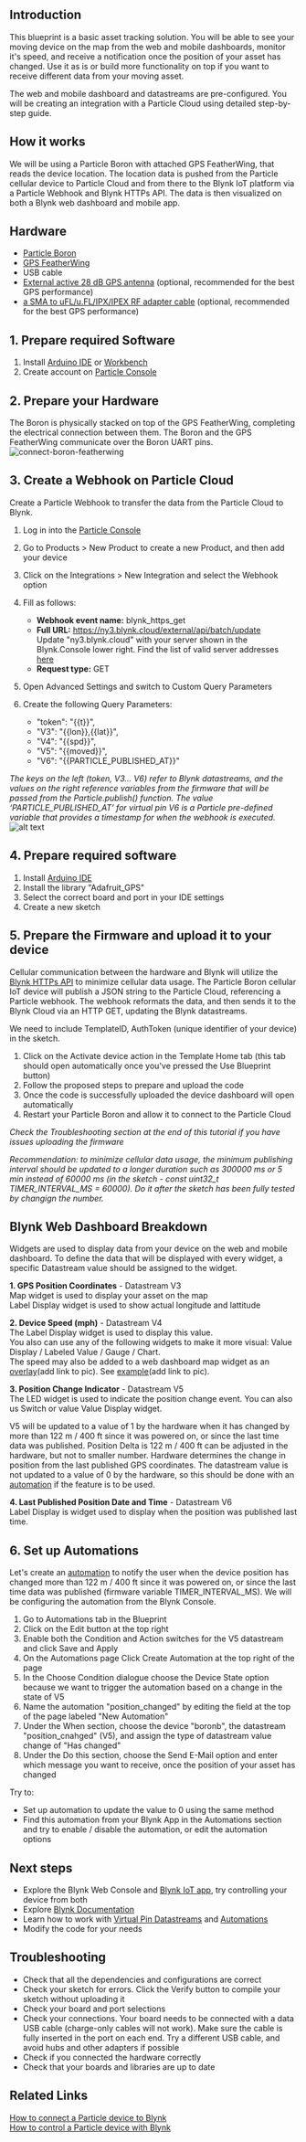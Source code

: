 ## Introduction
This blueprint is a basic asset tracking solution. You will be able to see your moving device on the map from the web and mobile dashboards, monitor it's speed, and receive a notification once the position of your asset has changed. Use it as is or build more functionality on top if you want to receive different data from your moving asset. 

The web and mobile dashboard and datastreams are pre-configured. You will be creating an integration with a Particle Cloud using detailed step-by-step guide.

## How it works
We will be using a Particle Boron with attached GPS FeatherWing, that reads the device location. The location data is pushed from the Particle cellular device to Particle Cloud and from there to the Blynk IoT platform via a Particle Webhook and Blynk HTTPs API. The data is then visualized on both a Blynk web dashboard and mobile app. 

## Hardware
- [Particle Boron](https://docs.particle.io/boron/)
- [GPS FeatherWing](https://www.adafruit.com/product/3133)
- USB cable
- [External active 28 dB GPS antenna](https://www.adafruit.com/product/960) (optional, recommended for the best GPS performance)  
- [a SMA to uFL/u.FL/IPX/IPEX RF adapter cable](https://www.adafruit.com/product/851) (optional, recommended for the best GPS performance) 

## 1. Prepare required Software 
1. Install [Arduino IDE](https://www.arduino.cc/en/software) or [Workbench](https://www.particle.io/workbench/)
2. Create account on [Particle Console](https://docs.particle.io/getting-started/console/console/)

## 2. Prepare your Hardware
The Boron is physically stacked on top of the GPS FeatherWing, completing the electrical connection between them. The Boron and the GPS FeatherWing communicate over the Boron UART pins.
![connect-boron-featherwing](https://github.com/blynkkk/blueprints/assets/120122081/05b0c09d-d0e9-41af-afae-d8ebe13ebc61)


## 3. Create a Webhook on Particle Cloud
Create a Particle Webhook to transfer the data from the Particle Cloud to Blynk.
1. Log in into the [Particle Console](https://console.particle.io/)
2. Go to Products > New Product to create a new Product, and then add your device
3. Click on the Integrations > New Integration and select the Webhook option
4. Fill as follows:  
   - **Webhook event name:**  blynk_https_get  
   - **Full URL:**  https://ny3.blynk.cloud/external/api/batch/update  
Update "ny3.blynk.cloud" with your server shown in the Blynk.Console lower right. Find the list of valid server addresses [here](https://docs.blynk.io/en/blynk.cloud/troubleshooting)  
   - **Request type:**  GET  
5. Open Advanced Settings and switch to Custom Query Parameters  
6. Create the following Query Parameters:  

   - "token": "{{t}}",  
   - "V3": "{{lon}},{{lat}}",  
   - "V4": "{{spd}}",  
   - "V5": "{{moved}}",  
   - "V6": "{{PARTICLE_PUBLISHED_AT}}"  

_The keys on the left (token, V3... V6) refer to Blynk datastreams, and the values on the right reference variables from the firmware that will be passed from the Particle.publish() function. The value ‘PARTICLE_PUBLISHED_AT’ for virtual pin V6 is a Particle pre-defined variable that provides a timestamp for when the webhook is executed._
![alt text](https://github.com/blynkkk/blueprints/blob/0cc36e45a13f865ef768735d6e2e6b03abddcfb1/Asset%20Tracker/Images/integration-info.png)

## 4. Prepare required software
1. Install [Arduino IDE](https://www.arduino.cc/en/software)
2. Install the library "Adafruit_GPS"  
3. Select the correct board and port in your IDE settings
4. Create a new sketch

## 5. Prepare the Firmware and upload it to your device
Cellular communication between the hardware and Blynk will utilize the [Blynk HTTPs API](https://docs.blynk.io/en/blynk.cloud/https-api-overview) to minimize cellular data usage. The Particle Boron cellular IoT device will publish a JSON string to the Particle Cloud, referencing a Particle webhook. The webhook reformats the data, and then sends it to the Blynk Cloud via an HTTP GET, updating the Blynk datastreams.  

We need to include TemplateID, AuthToken (unique identifier of your device) in the sketch.

1. Click on the Activate device action in the Template Home tab (this tab should open automatically once you've pressed the Use Blueprint button)
2. Follow the proposed steps to prepare and upload the code
3. Once the code is successfully uploaded the device dashboard will open automatically
4. Restart your Particle Boron and allow it to connect to the Particle Cloud

_Check the Troubleshooting section at the end of this tutorial if you have issues uploading the firmware_

_Recommendation: to minimize cellular data usage, the minimum publishing interval should be updated to a longer duration such as 300000 ms or 5 min instead of 60000 ms (in the sketch - const uint32_t TIMER_INTERVAL_MS = 60000). Do it after the sketch has been fully tested by changign the number._ 


## Blynk Web Dashboard Breakdown
Widgets are used to display data from your device on the web and mobile dashboard. To define the data that will be displayed with every widget, a specific Datastream value should be assigned to the widget.  

**1. GPS Position Coordinates** - Datastream V3  
Map widget is used to display your asset on the map  
Label Display widget is used to show actual longitude and lattitude  

**2. Device Speed (mph)** - Datastream V4  
The Label Display widget is used to display this value.  
You also can use any of the following widgets to make it more visual: Value Display / Labeled Value / Gauge / Chart.  
The speed may also be added to a web dashboard map widget as an [overlay]()(add link to pic). See [example]()(add link to pic).  

**3. Position Change Indicator** - Datastream V5  
The LED widget is used to indicate the position change event. You can also us Switch or value Value Display widget.  

V5 will be updated to a value of 1 by the hardware when it has changed by more than 122 m / 400 ft since it was powered on, or since the last time data was published. Position Delta is 122 m / 400 ft can be adjusted in the hardware, but not to smaller number.
Hardware determines the change in position from the last published GPS coordinates. The datastream value is not updated to a value of 0 by the hardware, so this should be done with an [automation](https://docs.blynk.io/en/concepts/automations) if the feature is to be used.  

**4. Last Published Position Date and Time** - Datastream V6  
Label Display is widget used to display when the position was published last time.

## 6. Set up Automations  
Let's create an [automation](https://docs.blynk.io/en/concepts/automations) to notify the user when the device position has changed more than 122 m / 400 ft since it was powered on, or since the last time data was published (firmware variable TIMER_INTERVAL_MS). We will be configuring the automation from the Blynk Console.

1. Go to Automations tab in the Blueprint
2. Click on the Edit button at the top right 
3. Enable both the Condition and Action switches for the V5 datastream and click Save and Apply
4. On the Automations page Click Create Automation at the top right of the page
5. In the Choose Condition dialogue choose the Device State option because we want to trigger the automation based on a change in the state of V5
6. Name the automation "position_changed" by editing the field at the top of the page labeled "New Automation" 
7. Under the When section, choose the device "boronb", the datastream "position_cnahged" (V5), and assign the type of datastream value change of "Has changed"
8. Under the Do this section, choose the Send E-Mail option and enter which message you want to receive, once the position of your asset has changed

Try to:
* Set up automation to update the value to 0 using the same method</li>
* Find this automation from your Blynk App in the Automations section and try to enable / disable the automation, or edit the automation options


## Next steps
* Explore the Blynk Web Console and [Blynk IoT app](https://docs.blynk.io/en/downloads/blynk-apps-for-ios-and-android), try controlling your device from both
* Explore [Blynk Documentation](https://docs.blynk.io/en/) 
* Learn how to work with [Virtual Pin Datastreams](https://docs.blynk.io/en/getting-started/using-virtual-pins-to-control-physical-devices) and [Automations](https://docs.blynk.io/en/concepts/automations)
* Modify the code for your needs

## Troubleshooting
* Check that all the dependencies and configurations are correct
* Check your sketch for errors. Click the Verify button to compile your sketch without uploading it
* Check your board and port selections
* Check your connections. Your board needs to be connected with a data USB cable (charge-only cables will not work). Make sure the cable is fully inserted in the port on each end. Try a different USB cable, and avoid hubs and other adapters if possible
* Check if you connected the hardware correctly
* Check that your boards and libraries are up to date

## Related Links
[How to connect a Particle device to Blynk](https://docs.blynk.io/en/hardware-guides/particle)<br/>
[How to control a Particle device with Blynk](https://docs.blynk.io/en/hardware-guides/particle-part-ii)<br/>
